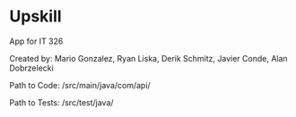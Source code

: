 # Upskill
App for IT 326



Created by: Mario Gonzalez, Ryan Liska, Derik Schmitz, Javier Conde, Alan Dobrzelecki


Path to Code: /src/main/java/com/api/

Path to Tests: /src/test/java/
